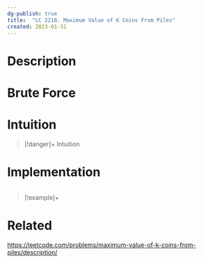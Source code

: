 ```yaml
---
dg-publish: true
title:  "LC 2218. Maximum Value of K Coins From Piles"
created: 2023-01-31
---
```



# Description

# Brute Force
# Intuition

>[!danger]+ Intuition

# Implementation
```python

```

>[!example]+ 


# Related
https://leetcode.com/problems/maximum-value-of-k-coins-from-piles/description/